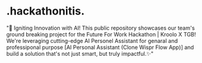 # .hackathonitis.
"🚀 Igniting Innovation with AI! This public repository showcases our team's ground breaking project for the Future For Work Hackathon | Kroolo X TGB! We're leveraging cutting-edge AI Personel Assistant for genaral and professiponal purpose [AI Personal Assistant (Clone Wispr Flow App)] and build a solution that's not just smart, but truly impactful.✨"

